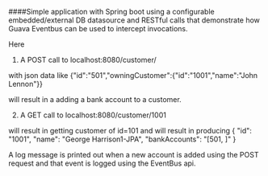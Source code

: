 ####Simple application with Spring boot using a configurable embedded/external DB datasource and RESTful calls
that demonstrate how Guava Eventbus can be used to intercept invocations.


Here
1. A POST call to
localhost:8080/customer/

with json data like 
{"id":"501","owningCustomer":{"id":"1001","name":"John Lennon"}}

will result in a adding a bank account to a customer.


2. A GET call to
localhost:8080/customer/1001

will result in getting customer of id=101 and will result in producing
{
    "id": "1001",
    "name": "George Harrison1-JPA",
    "bankAccounts": "[501, ]"
}

A log message is printed out when a new account is added using the POST request and that event is logged using the EventBus api.
